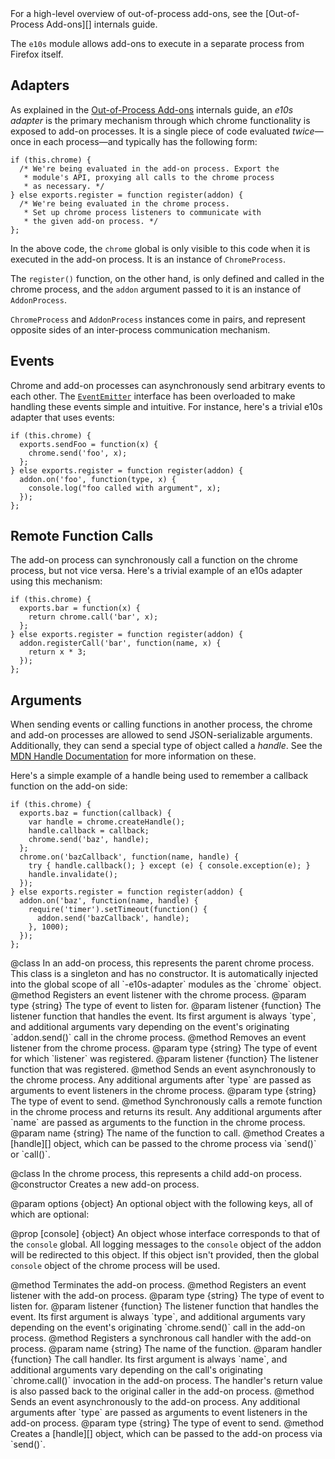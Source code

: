 <span class="aside">
For a high-level overview of out-of-process add-ons, see the [Out-of-Process
Add-ons][] internals guide.
</span>

The `e10s` module allows add-ons to execute in a separate process from Firefox
itself.

## Adapters ##

As explained in the [Out-of-Process Add-ons][] internals guide, an *e10s
adapter* is the primary mechanism through which chrome functionality is exposed
to add-on processes. It is a single piece of code evaluated *twice*&mdash;once
in each process&mdash;and typically has the following form:

    if (this.chrome) {
      /* We're being evaluated in the add-on process. Export the
       * module's API, proxying all calls to the chrome process
       * as necessary. */
    } else exports.register = function register(addon) {
      /* We're being evaluated in the chrome process.
       * Set up chrome process listeners to communicate with
       * the given add-on process. */
    };

In the above code, the `chrome` global is only visible to this code when it is
executed in the add-on process. It is an instance of `ChromeProcess`.

The `register()` function, on the other hand, is only defined and called in the
chrome process, and the `addon` argument passed to it is an instance of
`AddonProcess`.

`ChromeProcess` and `AddonProcess` instances come in pairs, and represent
opposite sides of an inter-process communication mechanism.

  [Out-of-Process Add-ons]: #guide/module-development/e10s

## Events ##

Chrome and add-on processes can asynchronously send arbitrary events to each
other. The <code>[EventEmitter][]</code> interface has been overloaded to make
handling these events simple and intuitive. For instance, here's a trivial e10s
adapter that uses events:

    if (this.chrome) {
      exports.sendFoo = function(x) {
        chrome.send('foo', x);
      };
    } else exports.register = function register(addon) {
      addon.on('foo', function(type, x) {
        console.log("foo called with argument", x);
      });
    };

  [EventEmitter]: #module/api-utils/events

## Remote Function Calls ##

The add-on process can synchronously call a function on the chrome process, but
not vice versa. Here's a trivial example of an e10s adapter using this
mechanism:

    if (this.chrome) {
      exports.bar = function(x) {
        return chrome.call('bar', x);
      };
    } else exports.register = function register(addon) {
      addon.registerCall('bar', function(name, x) {
        return x * 3;
      });
    };

## Arguments ##

When sending events or calling functions in another process, the chrome and
add-on processes are allowed to send JSON-serializable arguments. Additionally,
they can send a special type of object called a *handle*. See the [MDN Handle
Documentation][] for more information on these.

Here's a simple example of a handle being used to remember a callback function
on the add-on side:

    if (this.chrome) {
      exports.baz = function(callback) {
        var handle = chrome.createHandle();
        handle.callback = callback;
        chrome.send('baz', handle);
      };
      chrome.on('bazCallback', function(name, handle) {
        try { handle.callback(); } except (e) { console.exception(e); }
        handle.invalidate();
      });
    } else exports.register = function register(addon) {
      addon.on('baz', function(name, handle) {
        require('timer').setTimeout(function() {
          addon.send('bazCallback', handle);
        }, 1000);
      });
    };

  [MDN Handle Documentation]: https://developer.mozilla.org/en/Jetpack_Processes#Handles

<api name="ChromeProcess">
@class
  In an add-on process, this represents the parent chrome process. This class is
  a singleton and has no constructor. It is automatically injected into the
  global scope of all `-e10s-adapter` modules as the `chrome` object.

<api name="on">
@method
  Registers an event listener with the chrome process.
@param type {string}
  The type of event to listen for.
@param listener {function}
  The listener function that handles the event. Its first argument is always
  `type`, and additional arguments vary depending on the event's originating
  `addon.send()` call in the chrome process.
</api>

<api name="removeListener">
@method
  Removes an event listener from the chrome process.
@param type {string}
  The type of event for which `listener` was registered.
@param listener {function}
  The listener function that was registered.
</api>

<api name="send">
@method
  Sends an event asynchronously to the chrome process. Any additional arguments
  after `type` are passed as arguments to event listeners in the chrome process.
@param type {string}
  The type of event to send.
</api>

<api name="call">
@method
  Synchronously calls a remote function in the chrome process and returns its
  result. Any additional arguments after `name` are passed as arguments to the
  function in the chrome process.
@param name {string}
  The name of the function to call.
</api>

<api name="createHandle">
@method
  Creates a [handle][] object, which can be passed to the chrome process via
  `send()` or `call()`.

  [handle]: https://developer.mozilla.org/en/Jetpack_Processes#Handles
</api>

</api>

<api name="AddonProcess">
@class
  In the chrome process, this represents a child add-on process.

<api name="AddonProcess">
@constructor
  Creates a new add-on process.

@param options {object}
  An optional object with the following keys, all of which are optional:

  @prop [console] {object}
    An object whose interface corresponds to that of the `console` global. All
    logging messages to the `console` object of the addon will be redirected to
    this object. If this object isn't provided, then the global `console` object
    of the chrome process will be used.
</api>

<api name="destroy">
@method
  Terminates the add-on process.
</api>

<api name="on">
@method
  Registers an event listener with the add-on process.
@param type {string}
  The type of event to listen for.
@param listener {function}
  The listener function that handles the event. Its first argument is always
  `type`, and additional arguments vary depending on the event's originating
  `chrome.send()` call in the add-on process.
</api>

<api name="registerCall">
@method
  Registers a synchronous call handler with the add-on process.
@param name {string}
  The name of the function.
@param handler {function}
  The call handler. Its first argument is always `name`, and additional
  arguments vary depending on the call's originating `chrome.call()` invocation
  in the add-on process. The handler's return value is also passed back to the
  original caller in the add-on process.
</api>

<api name="send">
@method
  Sends an event asynchronously to the add-on process. Any additional arguments
  after `type` are passed as arguments to event listeners in the add-on process.
@param type {string}
  The type of event to send.
</api>

<api name="createHandle">
@method
  Creates a [handle][] object, which can be passed to the add-on process via
  `send()`.

  [handle]: https://developer.mozilla.org/en/Jetpack_Processes#Handles
</api>

</api>
